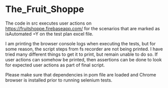 # The_Fruit_Shoppe

The code in src executes user actions on https://fruitshoppe.firebaseapp.com/ for the scenarios that are marked as isAutomated =Y on the test plan excel file.

I am printing the browser console logs when executing the tests, but for some reason, the script steps from fs recorder are not being printed. 
I have tried many different things to get it to print, but remain unable to do so. If user actions can somehow be printed, then assertions can be done to look for expected user actions as part of final script. 


Please make sure that dependencies in pom file are loaded  and Chrome browser is installed prior to running selenium tests.
